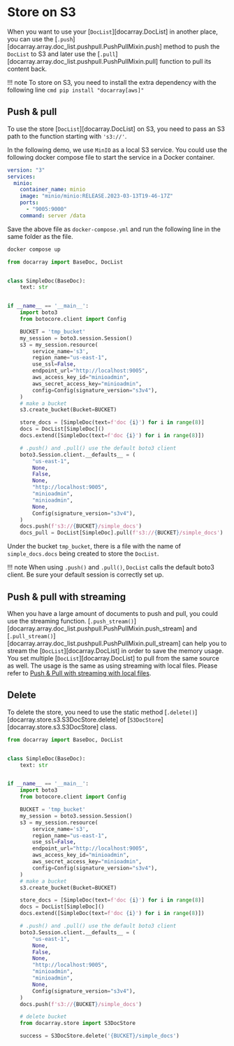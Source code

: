 # Store on S3
When you want to use your [`DocList`][docarray.DocList] in another place, you can use the 
[`.push`][docarray.array.doc_list.pushpull.PushPullMixin.push] method to push the `DocList` to S3 and later use the
[`.pull`][docarray.array.doc_list.pushpull.PushPullMixin.pull] function to pull its content back. 

!!! note
    To store on S3, you need to install the extra dependency with the following line
    ```cmd
    pip install "docarray[aws]"
    ```

## Push & pull
To use the store [`DocList`][docarray.DocList] on S3, you need to pass an S3 path to the function starting with `'s3://'`.

In the following demo, we use `MinIO` as a local S3 service. You could use the following docker compose file to start the service in a Docker container.

```yaml
version: "3"
services:
  minio:
    container_name: minio
    image: "minio/minio:RELEASE.2023-03-13T19-46-17Z"
    ports:
      - "9005:9000"
    command: server /data
```
Save the above file as `docker-compose.yml` and run the following line in the same folder as the file.
```cmd
docker compose up
```

```python
from docarray import BaseDoc, DocList


class SimpleDoc(BaseDoc):
    text: str


if __name__ == '__main__':
    import boto3
    from botocore.client import Config

    BUCKET = 'tmp_bucket'
    my_session = boto3.session.Session()
    s3 = my_session.resource(
        service_name='s3',
        region_name="us-east-1",
        use_ssl=False,
        endpoint_url="http://localhost:9005",
        aws_access_key_id="minioadmin",
        aws_secret_access_key="minioadmin",
        config=Config(signature_version="s3v4"),
    )
    # make a bucket
    s3.create_bucket(Bucket=BUCKET)

    store_docs = [SimpleDoc(text=f'doc {i}') for i in range(8)]
    docs = DocList[SimpleDoc]()
    docs.extend([SimpleDoc(text=f'doc {i}') for i in range(8)])

    # .push() and .pull() use the default boto3 client
    boto3.Session.client.__defaults__ = (
        "us-east-1",
        None,
        False,
        None,
        "http://localhost:9005",
        "minioadmin",
        "minioadmin",
        None,
        Config(signature_version="s3v4"),
    )
    docs.push(f's3://{BUCKET}/simple_docs')
    docs_pull = DocList[SimpleDoc].pull(f's3://{BUCKET}/simple_docs')
```

Under the bucket `tmp_bucket`, there is a file with the name of `simple_docs.docs` being created to store the `DocList`.

!!! note
    When using `.push()` and `.pull()`, `DocList` calls the default boto3 client. Be sure your default session is correctly set up.


## Push & pull with streaming
When you have a large amount of documents to push and pull, you could use the streaming function. 
[`.push_stream()`][docarray.array.doc_list.pushpull.PushPullMixin.push_stream] and 
[`.pull_stream()`][docarray.array.doc_list.pushpull.PushPullMixin.pull_stream] can help you to stream the 
[`DocList`][docarray.DocList] in order to save the memory usage. You set multiple [`DocList`][docarray.DocList] to pull from the same source as well. The usage is the same as using streaming with local files. Please refer to [Push & Pull with streaming with local files](store_file.md#push-pull-with-streaming).


## Delete
To delete the store, you need to use the static method [`.delete()`][docarray.store.s3.S3DocStore.delete] of [`S3DocStore`][docarray.store.s3.S3DocStore] class.

```python hl_lines="44-47"
from docarray import BaseDoc, DocList


class SimpleDoc(BaseDoc):
    text: str


if __name__ == '__main__':
    import boto3
    from botocore.client import Config

    BUCKET = 'tmp_bucket'
    my_session = boto3.session.Session()
    s3 = my_session.resource(
        service_name='s3',
        region_name="us-east-1",
        use_ssl=False,
        endpoint_url="http://localhost:9005",
        aws_access_key_id="minioadmin",
        aws_secret_access_key="minioadmin",
        config=Config(signature_version="s3v4"),
    )
    # make a bucket
    s3.create_bucket(Bucket=BUCKET)

    store_docs = [SimpleDoc(text=f'doc {i}') for i in range(8)]
    docs = DocList[SimpleDoc]()
    docs.extend([SimpleDoc(text=f'doc {i}') for i in range(8)])

    # .push() and .pull() use the default boto3 client
    boto3.Session.client.__defaults__ = (
        "us-east-1",
        None,
        False,
        None,
        "http://localhost:9005",
        "minioadmin",
        "minioadmin",
        None,
        Config(signature_version="s3v4"),
    )
    docs.push(f's3://{BUCKET}/simple_docs')

    # delete bucket
    from docarray.store import S3DocStore

    success = S3DocStore.delete('{BUCKET}/simple_docs')
```
